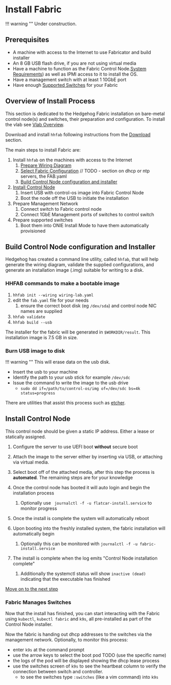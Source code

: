 # Install Fabric

!!! warning ""
    Under construction.

## Prerequisites

* A machine with access to the Internet to use Fabricator and build installer
* An 8 GB USB flash drive, if you are not using virtual media
* Have a machine to function as the Fabric Control Node.[System Requirements](./requirements.md)) as well as IPMI access to it to install
  the OS.
* Have a management switch with at least 1 10GbE port
* Have enough [Supported Switches](./supported-devices.md) for your Fabric

## Overview of Install Process

This section is dedicated to the Hedgehog Fabric installation on bare-metal control node(s) and switches, their
preparation and configuration. To install the vlab see [Vlab Overview](../vlab/overview.md).

Download and install `hhfab` following instructions from the [Download](../getting-started/download.md) section.

The main steps to install Fabric are:

1. Install `hhfab` on the machines with access to the Internet
    1. [Prepare Wiring Diagram](./build-wiring.md)
    1. [Select Fabric Configuration](./config.md) // TODO - section on dhcp or ntp servers, the FAB.yaml
    1. [Build Control Node configuration and installer](#build-control-node-configuration-and-installer)
1. [Install Control Node](#install-control-node)
    1. Insert USB with control-os image into Fabric Control Node
    1. Boot the node off the USB to initiate the installation
1. Prepare Management Network
    1. Connect switch to Fabric control node
    1. Connect 1GbE Management ports of switches to control switch
1. Prepare supported switches
    1. Boot them into ONIE Install Mode to have them automatically provisioned

## Build Control Node configuration and Installer
Hedgehog has created a command line utility, called `hhfab`, that will help generate the wiring diagram, validate the supplied configurations, and generate an installation image (.img) suitable for writing to a disk. 

### HHFAB commands to make a bootable image
1. `hhfab init --wiring wiring-lab.yaml`
1. edit the `fab.yaml` file for your needs
    1. ensure the correct boot disk (eg `/dev/sda`) and control node NIC names are supplied
1. `hhfab validate`
1. `hhfab build --usb`

The installer for the fabric will be generated in `$WORKDIR/result`. This installation image is 7.5 GB in size.

### Burn USB image to disk
!!! warning ""
    This will erase data on the usb disk.
- Insert the usb to your machine
- Identify the path to your usb stick for example `/dev/sdc`
- Issue the command to write the image to the usb drive
    - `sudo dd if=/path/to/control-os/img of=/dev/sdc bs=4k status=progress`

There are utilities that assist this process such as [etcher](https://etcher.balena.io/).


## Install Control Node

This control node should be given a static IP address. Either a lease or statically assigned. 

1. Configure the server to use UEFI boot **without** secure boot

1. Attach the image to the server either by inserting via USB, or attaching via virtual media. 

1. Select boot off of the attached media, after this step the process is **automated**. The remaining steps are for your knowledge

1. Once the control node has booted it will auto login and begin the installation process
    1. Optionally use ` journalctl -f -u flatcar-install.service` to monitor progress

1. Once the install is complete the system will automatically reboot

1. Upon booting into the freshly installed system, the fabric installation will automatically begin
    1. Optionally this can be monitored with `journalctl -f -u fabric-install.service`

1. The install is complete when the log emits "Control Node installation complete"
    1. Additionally the systemctl status will show `inactive (dead)` indicating that the executable has finished


[Move on to the next step](#fabric-manages-switches)

### Fabric Manages Switches

Now that the install has finished, you can start interacting with the Fabric using `kubectl`, `kubectl fabric` and `k9s`, all pre-installed as part of the Control Node installer.

Now the fabric is handing out dhcp addresses to the switches via the management network. Optionally, to monitor this process: 
- enter `k9s` at the command prompt
- use the arrow keys to select the boot pod TODO (use the specific name)
- the logs of the pod will be displayed showing the dhcp lease process
- use the switches screen of `k9s` to see the heartbeat column to verify the connection between switch and controller.
    - to see the switches type `:switches` (like a vim command) into `k9s`
